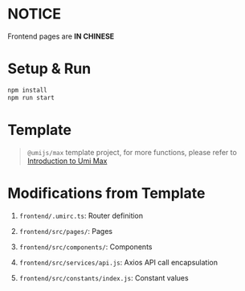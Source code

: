 # NOTICE

Frontend pages are **IN CHINESE**

# Setup & Run

```sh
npm install
npm run start
```

# Template

> `@umijs/max` template project, for more functions, please refer to [Introduction to Umi Max](https://umijs.org/docs/max/introduce)

# Modifications from Template

1. `frontend/.umirc.ts`: Router definition

2. `frontend/src/pages/`: Pages

3. `frontend/src/components/`: Components

4. `frontend/src/services/api.js`: Axios API call encapsulation

5. `frontend/src/constants/index.js`: Constant values
